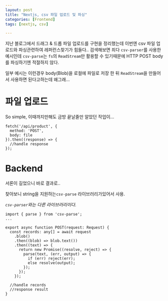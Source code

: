```yaml
---
layout: post
title: "Nextjs, csv 파일 업로드 및 파싱"
categories: [Frontend]
tags: [nextjs, csv]

---
```


지난 블로그에서 드래그 & 드롭 파일 업로드를 구현을 정리했는데 이번엔 csv 파일 업로드와 파싱관련하여 레퍼런스찾기가 힘들다.. 검색해보면 죄다 `csv-parser`를 사용한 예시인데 `csv-parse`는 `fs`의 `ReadStream`만 활용할 수 있기때문에 HTTP POST body를 파싱하기엔 적절하지 않다.

일부 예시는 이런경우 body(Blob)을 로컬에 파일로 저장 한 뒤 `ReadStream`을 만들어서 사용하면 된다고하는데 왜그래...

# 파일 업로드

So simple, 이때까지만해도 금방 끝날줄만 알았던 작업이…

```tsx
fetch('/api/product', {
  method: 'POST',
  body: file
}).then((response) => {
  //handle response
});
```

# Backend

서론이 길었으니 바로 결과로..

찾아보니 string을 지원하는`csv-parse` 라이브러리가있어서 사용.

*`csv-parser`와는 다른 라이브러리이다.*

```tsx
import { parse } from 'csv-parse';
...

export async function POST(request: Request) {
  const records: any[] = await request
    .blob()
    .then((blob) => blob.text())
    .then((text) => {
      return new Promise((resolve, reject) => {
        parse(text, (err, output) => {
          if (err) reject(err);
          else resolve(output);
        });
      });
    });

  //handle records
  //response result
}
```
